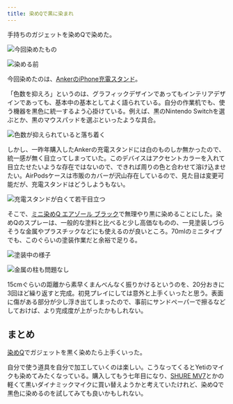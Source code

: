```yaml
---
title: 染めQで黒に染まれ
---
```

手持ちのガジェットを染めQで染めた。

![](https://lh6.googleusercontent.com/i6kj8hisVqJiPdMYUb2xnljCA5pW3MpEgVTrSQPVy2JM5seUK9JguKN4hwfhVlsuM9gTanciWT94K5djcIWDMR0ImFUfTdA33DNznljfMRi8ZBuB4vDHkuLOEOh3vCudpHPFRww224ng6Yxwx1TJ_XAYQfuEKhHSpleb7hZfWJrk2xBM3FJBVC_J "今回染めたもの")

![](https://lh5.googleusercontent.com/2r485RgYX71kfLDLI7V85aF9mD6yhkq90z2mdfptOycNLAu6IP35bg5pcXarpLzapVH4opTUzMcBtHDkY4QMDhqF6nrJBZhxQXRC5iW7kc7HDT5pCdnkLH1gtGzhB1SEiGL9Sz-NNq9pCEddU9zYMOfswo4Sen4JVQ0jkFBopT33uoJtBF6DzvMz "染める前")

今回染めたのは、[AnkerのiPhone充電スタンド](https://r7kamura.com/articles/2021-09-06-anker-iphone-stand)。

「色数を抑えろ」というのは、グラフィックデザインであってもインテリアデザインであっても、基本中の基本としてよく語られている。自分の作業机でも、使う機器を黒色に統一するよう心掛けている。例えば、黒のNintendo Switchを選ぶとか、黒のマウスパッドを選ぶといったような具合。

![](https://lh5.googleusercontent.com/QwKpG3apTLremGzmKOO_uDOLjbZpUbBdNU92IrWuCAVs7fqD9Kef2PRV-XlvnkpkjvGVHvCKQ_8QT0V3Ehiptvf6D5i7XYFg0JutNd1BnDj-XNLLqCcyMjRkRne0zjVUftLYKGpwJdLS8V1YIofjYz9iAs3fOOWVwHiCVD_4-63xn_PoV4rUZtn2 "色数が抑えられていると落ち着く")

しかし、一昨年購入したAnkerの充電スタンドには白のものしか無かったので、統一感が無く目立ってしまっていた。このデバイスはアクセントカラーを入れて目立たせたいような存在ではないので、できれば周りの色と合わせて溶け込ませたい。AirPodsケースは市販のカバーが沢山存在しているので、見た目は変更可能だが、充電スタンドはどうしようもない。

![](https://lh3.googleusercontent.com/_3Ex07wuKTWYJyTJgjueFE56BTZmR_c2BBGx8QEdGjBj2pzk-qjediHfVQe6hqxqaWkooSyAtt0fyjY0FnQ-J_ThFgyAFqirh1dBat9wOBFUBUIibh2myGN30AF68KKJgdqrbT03R51knGAIedNSZMQK9f9O6b87j8e3YyrudG6gtrvqnMk6gqsD "充電スタンドが白くて若干目立つ")

そこで、[ミニ染めQ エアゾール ブラック](https://www.amazon.co.jp/dp/B003QMFUKO)で無理やり黒に染めることにした。染めQのスプレーは、一般的な塗料と比べると少し高価なものの、一見塗装しづらそうな金属やプラスチックなどにも使えるのが良いところ。70mlのミニタイプでも、このぐらいの塗装作業だと余裕で足りる。

![](https://lh4.googleusercontent.com/3Nb2qznsTBNXerNnhydYBLJ8MsEp36XBFfdg_gkMz6SLcVvKbwy4rmRcBkER302Wjqu0o4pzKZMdAZKIBgLESe0YXeA_YnH_EOuVYh7btpC_jYw_AO5_hdIMT39ugDktgpbZyF1Zh6VWV2N9us15radin_2spzh5lFb72Gy3B7_AcKKNLiqZNzLp "塗装中の様子")

![](https://lh4.googleusercontent.com/-VQ4mv0Gi7T7LONk389ruCthbNIIatDNjDHIpHHj-Eq1YAUVrEZsoTgN3kdd0-h1GF8KP45StlthwKpf3Z6hDf8zk35085_dnjbNPn51fiaJaXu2_2jZE6mj-oMixPNe_s7QFdlE8SAMWgVX-csNGWmOSMD5IKk9wvqzR36mPQc4UStmHgSn2jL4 "金属の柱も問題なし")

15cmぐらいの距離から素早くまんべんなく振りかけるというのを、20分おきに3回ほど繰り返すと完成。初見プレイにしては意外と上手くいったと思う。表面に傷がある部分が少し浮き出てしまったので、事前にサンドペーパーで擦るなどしておけば、より完成度が上がったかもしれない。

まとめ
---

[染めQ](https://www.amazon.co.jp/dp/B003QMFUKO)でガジェットを黒く染めたら上手くいった。

自分で使う道具を自分で加工していくのは楽しい。こうなってくるとYetiのマイクも染めてみたくなっている。購入してもう七年目になり、[SHURE MV7](https://www.amazon.co.jp/dp/B08KY7G1GV)とかの軽くて黒いダイナミックマイクに買い替えようかと考えていたけれど、染めQで黒色に染めるのを試してみても良いかもしれない。
